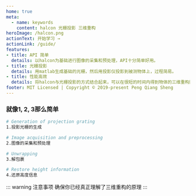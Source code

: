 ```yaml
---
home: true
meta:
  - name: keywords
    content: halcon 光栅投影 三维重构
heroImage: /halcon.png
actionText: 开始学习 →
actionLink: /guide/
features:
- title: API 简单
  details: 以halcon为基础进行图像的采集和预处理，API十分简单好用。
- title: 光栅投影
  details: 用matlab生成基础的光栅，然后用投影仪投影到被测物体上，过程简易。
- title: 性能高效
  details: 将halcon与光栅投影的方式结合起来，可以在很短的时间内得到物体的三维重构图。
footer: MIT Licensed | Copyright © 2019-present Peng Qiang Sheng
---
```


<!-- <div style="text-align: center">
  <Bit/>
</div> -->

<!-- <div class="features">
  <div class="feature">
    <h2>Simplicity First</h2>
    <p>Minimal setup with markdown-centered project structure helps you focus on writing.</p>
  </div>
  <div class="feature">
    <h2>Vue-Powered</h2>
    <p>Enjoy the dev experience of Vue + webpack, use Vue components in markdown, and develop custom themes with Vue.</p>
  </div>
  <div class="feature">
    <h2>Performant</h2>
    <p>VuePress generates pre-rendered static HTML for each page, and runs as an SPA once a page is loaded.</p>
  </div>
</div> -->

### 就像1, 2, 3那么简单

``` bash
# Generation of projection grating
1.投影光栅的生成

# Image acquisition and preprocessing
2.图像的采集和预处理

# Unwrapping
3.解包裹

# Restore height information
4.还原高度信息
```

::: warning 注意事项
  确保你已经真正理解了三维重构的原理
:::